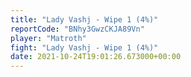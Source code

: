 ```yaml
---
title: "Lady Vashj - Wipe 1 (4%)"
reportCode: "BNhy3GwzCKJA89Vn"
player: "Matroth"
fight: "Lady Vashj - Wipe 1 (4%)"
date: 2021-10-24T19:01:26.673000+00:00
---
```

